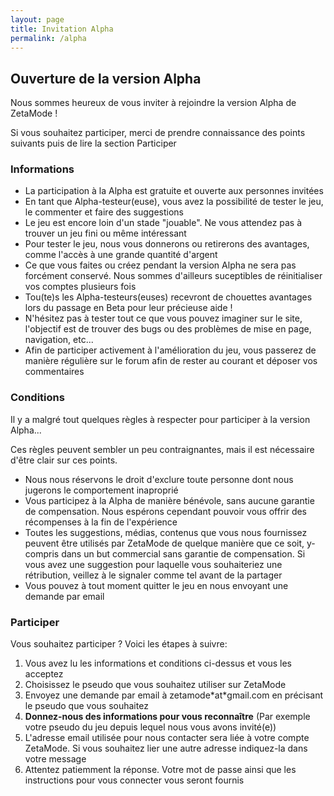 ```yaml
---
layout: page
title: Invitation Alpha
permalink: /alpha
---
```


## Ouverture de la version Alpha

Nous sommes heureux de vous inviter à rejoindre la version Alpha de ZetaMode !

Si vous souhaitez participer, merci de prendre connaissance des points suivants puis de lire la section Participer

### Informations

- La participation à la Alpha est gratuite et ouverte aux personnes invitées
- En tant que Alpha-testeur(euse), vous avez la possibilité de tester le jeu, le commenter et faire des suggestions
- Le jeu est encore loin d'un stade "jouable". Ne vous attendez pas à trouver un jeu fini ou même intéressant
- Pour tester le jeu, nous vous donnerons ou retirerons des avantages, comme l'accès à une grande quantité d'argent
- Ce que vous faites ou créez pendant la version Alpha ne sera pas forcément conservé. Nous sommes d'ailleurs suceptibles de réinitialiser vos comptes plusieurs fois
- Tou(te)s les Alpha-testeurs(euses) recevront de chouettes avantages lors du passage en Beta pour leur précieuse aide !
- N'hésitez pas à tester tout ce que vous pouvez imaginer sur le site, l'objectif est de trouver des bugs ou des problèmes de mise en page, navigation, etc...
- Afin de participer activement à l'amélioration du jeu, vous passerez de manière régulière sur le forum afin de rester au courant et déposer vos commentaires

### Conditions

Il y a malgré tout quelques règles à respecter pour participer à la version Alpha...

Ces règles peuvent sembler un peu contraignantes, mais il est nécessaire d'être clair sur ces points.

- Nous nous réservons le droit d'exclure toute personne dont nous jugerons le comportement inaproprié
- Vous participez à la Alpha de manière bénévole, sans aucune garantie de compensation. Nous espérons cependant pouvoir vous offrir des récompenses à la fin de l'expérience
- Toutes les suggestions, médias, contenus que vous nous fournissez peuvent être utilisés par ZetaMode de quelque manière que ce soit, y-compris dans un but commercial sans garantie de compensation. Si vous avez une suggestion pour laquelle vous souhaiteriez une rétribution, veillez à le signaler comme tel avant de la partager
- Vous pouvez à tout moment quitter le jeu en nous envoyant une demande par email

### Participer

Vous souhaitez participer ? Voici les étapes à suivre:

1. Vous avez lu les informations et conditions ci-dessus et vous les acceptez
1. Choisissez le pseudo que vous souhaitez utiliser sur ZetaMode
1. Envoyez une demande par email à zetamode\*at\*gmail.com en précisant le pseudo que vous souhaitez
1. **Donnez-nous des informations pour vous reconnaître** (Par exemple votre pseudo du jeu depuis lequel nous vous avons invité(e))
1. L'adresse email utilisée pour nous contacter sera liée à votre compte ZetaMode. Si vous souhaitez lier une autre adresse indiquez-la dans votre message
1. Attentez patiemment la réponse. Votre mot de passe ainsi que les instructions pour vous connecter vous seront fournis
